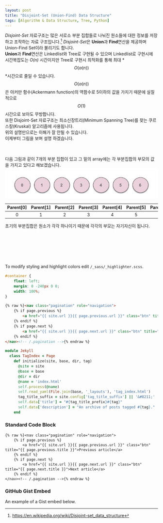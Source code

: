 ```yaml
---
layout: post
title: "Disjoint-Set (Union-Find) Data Structure"
tags: [Algorithm & Data Structure, Tree, Python]
---
```


*Disjoint-Set* 자료구조는 많은 서로소 부분 집합들로 나눠진 원소들에 대한 정보를 저장하고 조작하는 자료 구조입니다.[^1]  *Disjoint-Set*은 **Union**과 **Find**연산을 제공하며 Union-Find Set이라 불리기도 합니다.    
**Union**과 **Find**연산은 Linkedlist와 Tree로 구현될 수 있으며 Linkedlist로 구현시에 시간복잡도는 *O(n)* 시간이지만 Tree로 구현시 최적화를 통해 최대 *$$O(\alpha(n))$$*시간으로 줄일 수 있습니다.      
$$O(\alpha(n))$$은 아커만 함수(Ackermann function)의 역함수로 5이하의 값을 가지기 때문에 실질적으로 $$O(1)$$시간으로 보아도 무방합니다.     
또한 Disjoint-Set 자료구조는 최소신장트리(Minimum Spanning Tree)를 찾는 쿠르스칼(Kruskal) 알고리즘에 사용됩니다.     
위의 설명만으로는 이해가 잘 안될 수 있습니다.  
이제부터 그림을 보며 설명 하겠습니다.    
  
<br> <br> 
다음 그림과 같이 7개의 부분 집합이 있고 그 밑의 array에는 각 부분집합의 부모의 값을 가지고 있다고 해보겠습니다.
![Disjoint-set](/assets/images/disjoint-set/disjoint-set1.jpg "Disjoint-Set")

| <center>Parent[0]</center> |  <center>Parent[1]</center> |  <center>Parent[2]</center> |  <center>Parent[3]</center> |  <center>Parent[4]</center> |  <center>Parent[5]</center> |  <center>Parent[6]</center> |
|:---:|:---:|:---:|:---:|:---:|:---:|:---:|
|0|1|2|3|4|5|6|

초기의 부분집합은 원소가 각각 하나이기 때문에 각각의 부모는 자기자신이 됩니다.           


              













  
    
       
    

<br> <br> <br> <br> <br> <br>
To modify styling and highlight colors edit `/_sass/_highlighter.scss`.


```css
#container {
    float: left;
    margin: 0 -240px 0 0;
    width: 100%;
}
```

```html
{% raw %}<nav class="pagination" role="navigation">
    {% if page.previous %}
        <a href="{{ site.url }}{{ page.previous.url }}" class="btn" title="{{ page.previous.title }}">Previous article</a>
    {% endif %}
    {% if page.next %}
        <a href="{{ site.url }}{{ page.next.url }}" class="btn" title="{{ page.next.title }}">Next article</a>
    {% endif %}
</nav><!-- /.pagination -->{% endraw %}
```

```ruby
module Jekyll
  class TagIndex < Page
    def initialize(site, base, dir, tag)
      @site = site
      @base = base
      @dir = dir
      @name = 'index.html'
      self.process(@name)
      self.read_yaml(File.join(base, '_layouts'), 'tag_index.html')
      tag_title_suffix = site.config['tag_title_suffix'] || '&#8211;'
      self.data['title'] = "#{tag_title_prefix}#{tag}"
      self.data['description'] = "An archive of posts tagged #{tag}."
    end
```


### Standard Code Block

    {% raw %}<nav class="pagination" role="navigation">
        {% if page.previous %}
            <a href="{{ site.url }}{{ page.previous.url }}" class="btn" title="{{ page.previous.title }}">Previous article</a>
        {% endif %}
        {% if page.next %}
            <a href="{{ site.url }}{{ page.next.url }}" class="btn" title="{{ page.next.title }}">Next article</a>
        {% endif %}
    </nav><!-- /.pagination -->{% endraw %}

### GitHub Gist Embed

An example of a Gist embed below.

<script src="https://gist.github.com/mmistakes/43a355923921d22cd993.js"></script>



  
[^1]: <https://en.wikipedia.org/wiki/Disjoint-set_data_structure>
